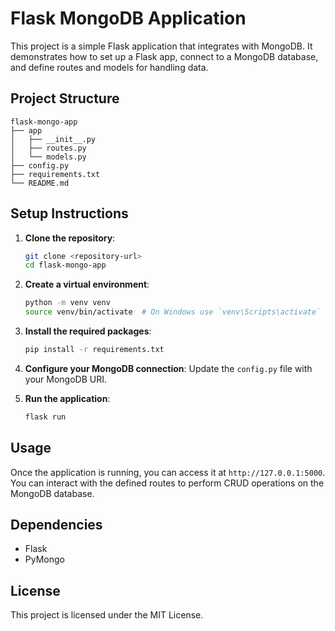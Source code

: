 # Flask MongoDB Application

This project is a simple Flask application that integrates with MongoDB. It demonstrates how to set up a Flask app, connect to a MongoDB database, and define routes and models for handling data.

## Project Structure

```
flask-mongo-app
├── app
│   ├── __init__.py
│   ├── routes.py
│   └── models.py
├── config.py
├── requirements.txt
└── README.md
```

## Setup Instructions

1. **Clone the repository**:
   ```bash
   git clone <repository-url>
   cd flask-mongo-app
   ```

2. **Create a virtual environment**:
   ```bash
   python -m venv venv
   source venv/bin/activate  # On Windows use `venv\Scripts\activate`
   ```

3. **Install the required packages**:
   ```bash
   pip install -r requirements.txt
   ```

4. **Configure your MongoDB connection**:
   Update the `config.py` file with your MongoDB URI.

5. **Run the application**:
   ```bash
   flask run
   ```

## Usage

Once the application is running, you can access it at `http://127.0.0.1:5000`. You can interact with the defined routes to perform CRUD operations on the MongoDB database.

## Dependencies

- Flask
- PyMongo

## License

This project is licensed under the MIT License.